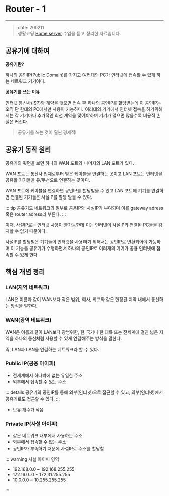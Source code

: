 Router - 1
===============

---

> date: 200211  
> 생활코딩 [Home server](https://www.opentutorials.org/course/3265/20033) 수업을 듣고 정리한 자료입니다.

공유기에 대하여
--------------


**공유기란?**

하나의 공인IP(Public Domain)를 가지고 여러대의 PC가 인터넷에 접속할 수 있게 하는 네트워크 기기이다.

**공유기를 쓰는 이유**

인터넷 통신사(ISP)와 계약을 맺으면 접속 후 하나의 공인IP를 할당받는데 이 공인IP는 오직 단 한대의 PC에서만 사용이 가능하다. 여러대의 기기에서 인터넷 접속을 하기위해서는 각 기기마다 추가적인 회선 계약을 맺어야하며 기기가 많으면 많을수록 비용적 손실은 커진다.

> 공유기를 쓰는 것이 훨씬 경제적!


공유기 동작 원리
----------------


공유기의 뒷면을 보면 하나의 WAN 포트와 나머지의 LAN 포트가 있다.

WAN 포트는 통신사 업체로부터 받은 케이블을 연결하는 곳이고 LAN 포트는 인터넷을 공유할 기기들을 유/무선으로 연결하는 곳이다.

WAN 포트에 케이블을 연결하면 공인IP를 할당받을 수 있고 LAN 포트에 기기를 연결하면 연결된 기기들은 사설IP를 할당 받을 수 있다.

::: tip
공유기도 네트워크의 일부로 공용IP와 사설IP가 부여되며 이를 gateway adress 혹은 router adress라 부른다.
:::

이때, 사설IP로는 인터넷 사용이 불가능한데 이는 인터넷이 사설IP와 연결된 PC들을 감지할 수 없기 때문이다.

사설IP를 할당받은 기기들이 인터넷을 사용하기 위해서는 공인IP로 변환되어야 가능하며 이 기능을 공유기가 수행하면서 하나의 공인IP로 여러개의 기기가 공용 인터넷에 접속할 수 있게 한다.


핵심 개념 정리
--------------

### LAN(지역 네트워크)

LAN은 이름과 같이 WAN보다 작은 범위, 회사, 학교와 같은 한정된 지역 내에서 통신하는 방식을 말한다.

### WAN(광역 네트워크)

WAN은 이름과 같이 LAN보다 광범위한, 한 국가나 한 대륙 또는 전세계에 걸친 넓은 지역을 하나의 통신처럼 사용할 수 있게 연결해주는 방식을 말한다.

즉, LAN과 LAN을 연결하는 네트워크라 할 수 있다.

### Public IP(공용 아이피)

-	전세계에서 하나밖에 없는 유일한 주소
-	외부에서 접속할 수 있는 주소

::: details
공유기의 공인IP를 통해 외부(인터넷)으로 접근할 수 있고, 외부(인터넷)에서 공유기로도 접근할 수 있다.
:::

-	보유 개수가 적음

### Private IP(사설 아이피)

-	같은 네트워크 내부에서 사용하는 주소
-	외부에서 접속할 수 없는 주소
-	공인IP가 부족하기 때문에 사설IP로 주소를 할당함

::: warning 사설 아이피 영역

-	192.168.0.0 ~ 192.168.255.255
-	172.16.0..0 ~ 172.31.255.255
-	10.0.0.0 ~ 10.255.255.255

:::
